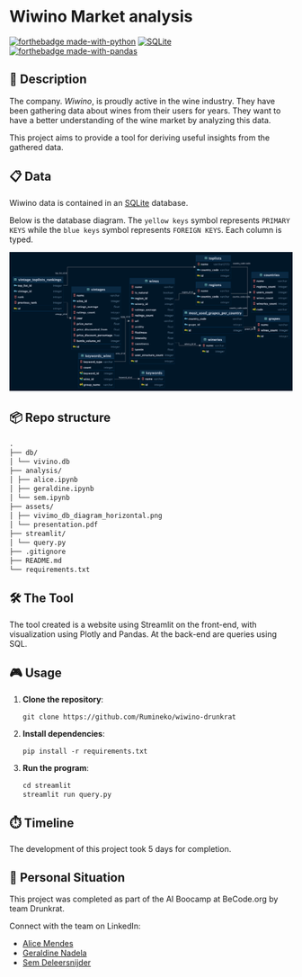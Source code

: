 # Wiwino Market analysis

[![forthebadge made-with-python](https://ForTheBadge.com/images/badges/made-with-python.svg)](https://www.python.org/)
[![SQLite](https://img.shields.io/badge/SQLite-003B57?style=for-the-badge&logo=sqlite&logoColor=white)](https://www.sqlite.org/)
[![forthebadge made-with-pandas](https://ForTheBadge.com/images/badges/made-with-pandas.svg)](https://pandas.pydata.org/)




## 📒 Description

The company. _Wiwino_, is proudly active in the wine industry. They have been gathering data about wines from their users for years. They want to have a better understanding of the wine market by analyzing this data.

This project aims to provide a tool for deriving useful insights from the gathered data.

## 📋 Data

Wiwino data is contained in an [SQLite](https://www.sqlite.org/index.html) database. 

Below is the database diagram. The `yellow keys` symbol represents `PRIMARY KEYS` while the `blue keys` symbol represents `FOREIGN KEYS`. Each column is typed. 

![DB diagram](./assets/vivino_db_diagram_horizontal.png)


## 📦 Repo structure

```
.
├── db/
│ └── vivino.db
├── analysis/
│ ├── alice.ipynb
│ ├── geraldine.ipynb
│ └── sem.ipynb
├── assets/
│ ├── vivimo_db_diagram_horizontal.png
│ └── presentation.pdf
├── streamlit/
│ └── query.py
├── .gitignore
├── README.md
└── requirements.txt
```

## 🛠️ The Tool

The tool created is a website using Streamlit on the front-end, with visualization using Plotly and Pandas. At the back-end are queries using SQL.


## 🎮 Usage

1. **Clone the repository**: 

    ```
    git clone https://github.com/Rumineko/wiwino-drunkrat
    ```

2. **Install dependencies**: 

    ```
    pip install -r requirements.txt
    ```

3. **Run the program**: 

    ```
    cd streamlit
    streamlit run query.py
    ```
## ⏱️ Timeline

The development of this project took 5 days for completion.

## 📌 Personal Situation

This project was completed as part of the AI Boocamp at BeCode.org by team Drunkrat. 

Connect with the team on LinkedIn:
- [Alice Mendes](https://www.linkedin.com/in/alice-edcm/)
- [Geraldine Nadela](https://www.linkedin.com/in/gnadela/)
- [Sem Deleersnijder](https://www.linkedin.com/in/sem-deleersnijder-62b3bb286/)